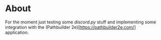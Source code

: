 # About
For the moment just testing some _discord.py_ stuff and implementing some integration with the (Pathbuilder 2e)[https://pathbuilder2e.com/] application.
